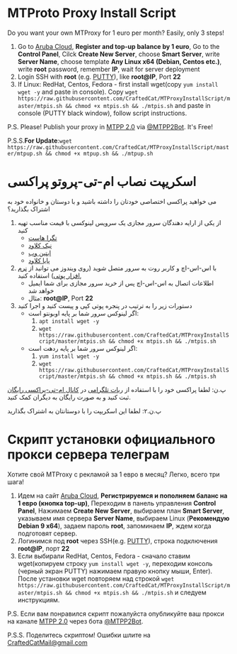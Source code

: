# MTProto Proxy Install Script

Do you want your own MTProxy for 1 euro per month? Easily, only 3 steps!

1. Go to [Aruba Cloud](https://www.arubacloud.com/), **Register and top-up balance by 1 euro**, Go to the **Control Panel**, Cilck **Create New Server**, choose **Smart Server**, write **Server Name**, choose template **Any Linux x64 (Debian, Centos etc.)**, write **root** password, remember **IP**, wait for server deployment
2. Login SSH with **root** (e.g. [PUTTY](https://www.chiark.greenend.org.uk/~sgtatham/putty/latest.html)), like **root@IP**, Port **22**
3. If Linux: RedHat, Centos, Fedora - first install wget(copy `yum install wget -y` and  paste in console). Copy `wget https://raw.githubusercontent.com/CraftedCat/MTProxyInstallScript/master/mtpis.sh && chmod +x mtpis.sh && ./mtpis.sh` and paste in console (PUTTY black window), follow script instructions.


P.S. Please! Publish your proxy in [MTPP 2.0](https://t.me/MTProtoProxiesFree) via [@MTPP2Bot](https://t.me/MTPP2Bot). It's Free!

P.S.S.**For Update**:`wget https://raw.githubusercontent.com/CraftedCat/MTProxyInstallScript/master/mtpup.sh && chmod +x mtpup.sh && ./mtpup.sh`


# اسکریپت نصاب ام-تی-پروتو پراکسی

می خواهید پراکسی اختصاصی خودتان را داشته باشید و با دوستان و خانواده خود به اشتراک بگذارید؟
1. از یکی از ارایه دهندگان سرور مجازی یک سرویس لینوکسی با قیمت مناسب تهیه کنید
    -  [تگرا هاست](https://tegrahost.com/cart.php?gid=25)
    - [نیک کلاود](https://my.niccloud.net/cart.php?gid=7)
    - [ابتین وب](https://my.abtinweb.com/cart.php?gid=29)
    - [پایا کلاود](https://client.payacloud.com/cart.php?gid=5) 
2. با اس-اس-اچ و کاربر روت به سرور متصل شوید (روی ویندوز می توانید از [نرم افزار پوتی](https://www.chiark.greenend.org.uk/~sgtatham/putty/latest.html)) استفاده کنید, 
    - اطلاعات اتصال به اس-اس-اچ پس از خرید سرور مجازی برای شما ایمیل خواهد شد 
    - مثال: **root@IP**, Port **22**
3. دستورات زیر را به ترتیب در پنجره پوتی کپی و پیست کنید و اجرا کنید 
    - اگر لینوکس سرور شما بر پایه اوبونتو است:
      1. `apt install wget -y`
      2. `wget https://raw.githubusercontent.com/CraftedCat/MTProxyInstallScript/master/mtpis.sh && chmod +x mtpis.sh && ./mtpis.sh`
    - اگر لینوکس سرور شما بر پایه ردهت است:
      1. `yum install wget -y`
      2. `wget https://raw.githubusercontent.com/CraftedCat/MTProxyInstallScript/master/mtpis.sh && chmod +x mtpis.sh && ./mtpis.sh`

پ.ن: لطفا پراکسی خود را با استفاده از [ربات تلگرامی](https://t.me/MTPP2Bot) در [کانال ام-تی-پراکسی رایگان](https://t.me/MTProtoProxiesFree) ثبت کنید و به صورت رایگان به دیگران کمک کنید.

پ.ن.۲: لطفا این اسکریپت را با دوستانتان به اشتراک بگذارید 


# Скрипт установки официального прокси сервера телеграм

Хотите свой MTProxy с рекламой за 1 евро в месяц? Легко, всего три шага!

1. Идем на сайт [Aruba Cloud](https://www.arubacloud.com/), **Регистрируемся и пополняем баланс на 1 евро (кнопка top-up)**, Переходим в панель управления **Control Panel**, Нажимаем **Create New Server**, выбираем план **Smart Server**, указываем имя сервера **Server Name**, выбираем Linux (**Рекомендую Debian 9 x64**), задаем пароль **root**, запоминаем **IP**, ждем когда подготовят сервер.
2. Логинимся под **root** через SSH(e.g. [PUTTY](https://www.chiark.greenend.org.uk/~sgtatham/putty/latest.html)), строка подключения **root@IP**, порт **22**
3. Если выбирали RedHat, Centos, Fedora - сначало ставим wget(копируем строку `yum install wget -y`, переходим консоль (черный экран PUTTY) нажимаем правую кнопку мыши, Enter). После установки wget повторяем над строкой
`wget https://raw.githubusercontent.com/CraftedCat/MTProxyInstallScript/master/mtpis.sh && chmod +x mtpis.sh && ./mtpis.sh` и следуем инструкциям.


P.S. Если вам понравился скрипт пожалуйста опубликуйте ваш прокси на канале [MTPP 2.0](https://t.me/MTProtoProxiesFree) через бота [@MTPP2Bot](https://t.me/MTPP2Bot). 

P.S.S. Поделитесь скриптом! Ошибки шлите на CraftedCatMail@gmail.com
